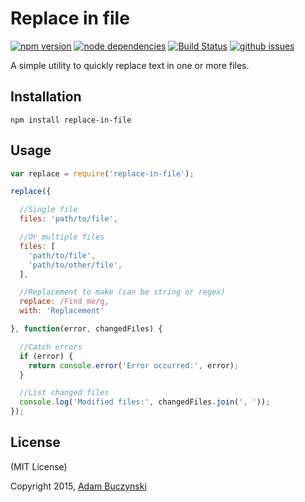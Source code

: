 # Replace in file

[![npm version](https://img.shields.io/npm/v/replace-in-file.svg)](https://www.npmjs.com/package/replace-in-file)
[![node dependencies](https://david-dm.org/adambuczynski/replace-in-file.svg)](https://david-dm.org/adambuczynski/replace-in-file)
[![Build Status](https://travis-ci.org/adambuczynski/replace-in-file.svg?branch=master)](https://travis-ci.org/adambuczynski/replace-in-file)
[![github issues](https://img.shields.io/github/issues/adambuczynski/replace-in-file.svg)](https://github.com/adambuczynski/replace-in-file/issues)

A simple utility to quickly replace text in one or more files.

## Installation
```shell
npm install replace-in-file
```

## Usage
```js
var replace = require('replace-in-file');

replace({

  //Single file
  files: 'path/to/file',

  //Or multiple files
  files: [
    'path/to/file',
    'path/to/other/file',
  ],

  //Replacement to make (can be string or regex)
  replace: /Find me/g,
  with: 'Replacement'

}, function(error, changedFiles) {

  //Catch errors
  if (error) {
    return console.error('Error occurred:', error);
  }

  //List changed files
  console.log('Modified files:', changedFiles.join(', '));
});
```

## License
(MIT License)

Copyright 2015, [Adam Buczynski](http://adambuczynski.com)
